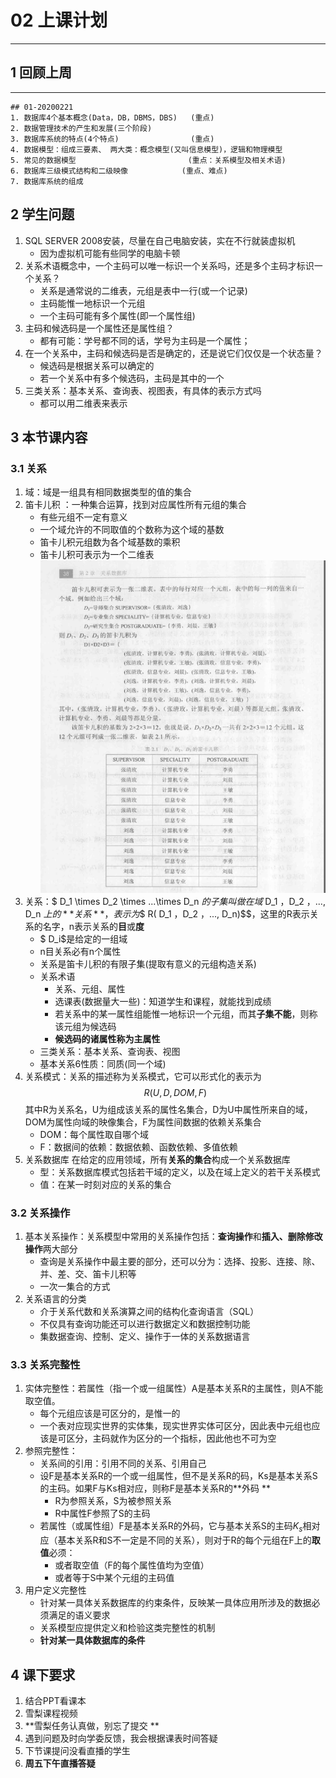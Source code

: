 # 02 上课计划  
---
## 1 回顾上周  
---
```01-20200221
## 01-20200221
1. 数据库4个基本概念(Data，DB，DBMS，DBS)   (重点)  
2. 数据管理技术的产生和发展(三个阶段)    
3. 数据库系统的特点(4个特点)                (重点)    
4. 数据模型：组成三要素、 两大类：概念模型(又叫信息模型)，逻辑和物理模型     
5. 常见的数据模型                         (重点：关系模型及相关术语)       
6. 数据库三级模式结构和二级映像            (重点、难点)
7. 数据库系统的组成     
```

## 2 学生问题   
1. SQL SERVER 2008安装，尽量在自己电脑安装，实在不行就装虚拟机   
	- 因为虚拟机可能有些同学的电脑卡顿  
2. 关系术语概念中，一个主码可以唯一标识一个关系吗，还是多个主码才标识一个关系？   
	- 关系是通常说的二维表，元组是表中一行(或一个记录)   
	- 主码能惟一地标识一个元组   
	- 一个主码可能有多个属性(即一个属性组)   
3. 主码和候选码是一个属性还是属性组？  
	- 都有可能：学号都不同的话，学号为主码是一个属性；   
4. 在一个关系中，主码和候选码是否是确定的，还是说它们仅仅是一个状态量？  
	- 候选码是根据关系可以确定的   
	- 若一个关系中有多个候选码，主码是其中的一个   
5. 三类关系：基本关系、查询表、视图表，有具体的表示方式吗   
	- 都可以用二维表来表示    

## 3 本节课内容    
### 3.1 关系  
1. 域：域是一组具有相同数据类型的值的集合   
2. 笛卡儿积 ：一种集合运算，找到对应属性所有元组的集合   
	- 有些元组不一定有意义   
	- 一个域允许的不同取值的个数称为这个域的基数   
	- 笛卡儿积元组数为各个域基数的乘积   
	- 笛卡儿积可表示为一个二维表  
![02-1](./img/02-1.jpg)    
3. 关系：$ D_1  \times D_2 \times ...\times D_n $的子集叫做在域$ D_1 ，D_2 ，..., D_n $上的**关系**，表示为$$ R( D_1 ，D_2 ，..., D_n)$$，这里的R表示关系的名字，n表示关系的**目**或**度**       
	- $ D_i$是给定的一组域   
	- n目关系必有n个属性    
	- 关系是笛卡儿积的有限子集(提取有意义的元组构造关系)   
	- 关系术语   
		- 关系、元组、属性   
		- 选课表(数据量大一些)：知道学生和课程，就能找到成绩   
		- 若关系中的某一属性组能惟一地标识一个元组，而其**子集不能**，则称该元组为候选码   
		- **候选码的诸属性称为主属性**    
	- 三类关系：基本关系、查询表、视图   
	- 基本关系6性质：同质(同一个域)   
4. 关系模式：关系的描述称为关系模式，它可以形式化的表示为$$R(U, D , DOM, F)$$ 其中R为关系名，U为组成该关系的属性名集合，D为U中属性所来自的域，DOM为属性向域的映像集合，F为属性间数据的依赖关系集合   
	- DOM：每个属性取自哪个域   
	- F：数据间的依赖：数据依赖、函数依赖、多值依赖    
5. 关系数据库 在给定的应用领域，所有**关系的集合**构成一个关系数据库     
	- 型：关系数据库模式包括若干域的定义，以及在域上定义的若干关系模式   
	- 值：在某一时刻对应的关系的集合   
### 3.2 关系操作  
1. 基本关系操作：关系模型中常用的关系操作包括：**查询操作**和**插入、删除修改操作**两大部分   
	- 查询是关系操作中最主要的部分，还可以分为：选择、投影、连接、除、并、差、交、笛卡儿积等   
	- 一次一集合的方式   
2. 关系语言的分类  
	- 介于关系代数和关系演算之间的结构化查询语言（SQL）  
	- 不仅具有查询功能还可以进行数据定义和数据控制功能  
	- 集数据查询、控制、定义、操作于一体的关系数据语言  
### 3.3 关系完整性  
1. 实体完整性：若属性（指一个或一组属性）A是基本关系R的主属性，则A不能取空值。  
	- 每个元组应该是可区分的，是惟一的  
	- 一个表对应现实世界的实体集，现实世界实体可区分，因此表中元组也应该是可区分，主码就作为区分的一个指标，因此他也不可为空  
2. 参照完整性：  
	- 关系间的引用：引用不同的关系、引用自己  
	- 设F是基本关系R的一个或一组属性，但不是关系R的码，Ks是基本关系S的主码。如果F与Ks相对应，则称F是基本关系R的**外码  **   
		- R为参照关系，S为被参照关系  
		- R中属性F参照了S的主码   
	- 若属性（或属性组）F是基本关系R的外码，它与基本关系S的主码$K_s$相对应（基本关系R和S不一定是不同的关系），则对于R的每个元组在F上的**取值**必须：  
		- 或者取空值（F的每个属性值均为空值）   
		- 或者等于S中某个元组的主码值    
3. 用户定义完整性  
	- 针对某一具体关系数据库的约束条件，反映某一具体应用所涉及的数据必须满足的语义要求   
	- 关系模型应提供定义和检验这类完整性的机制   
	- **针对某一具体数据库的条件**     
## 4 课下要求  
1. 结合PPT看课本  
2. 雪梨课程视频  
3. **雪梨任务认真做，别忘了提交 **  
4. 遇到问题及时向学委反馈，我会根据课表时间答疑    
5. 下节课提问没看直播的学生  
6. **周五下午直播答疑**   




